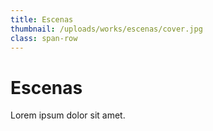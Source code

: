 ```yaml
---
title: Escenas
thumbnail: /uploads/works/escenas/cover.jpg
class: span-row
---
```


# Escenas

Lorem ipsum dolor sit amet.
